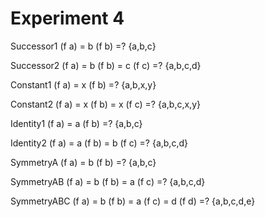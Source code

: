 # Experiment 4

Successor1
(f a) = b
(f b) =? {a,b,c}

Successor2
(f a) = b
(f b) = c
(f c) =? {a,b,c,d}

Constant1
(f a) = x
(f b) =? {a,b,x,y}

Constant2
(f a) = x
(f b) = x
(f c) =? {a,b,c,x,y}

Identity1
(f a) = a
(f b) =? {a,b,c}

Identity2
(f a) = a
(f b) = b
(f c) =? {a,b,c,d}

SymmetryA
(f a) = b
(f b) =? {a,b,c}

SymmetryAB
(f a) = b
(f b) = a
(f c) =? {a,b,c,d}

SymmetryABC
(f a) = b
(f b) = a
(f c) = d
(f d) =? {a,b,c,d,e}
